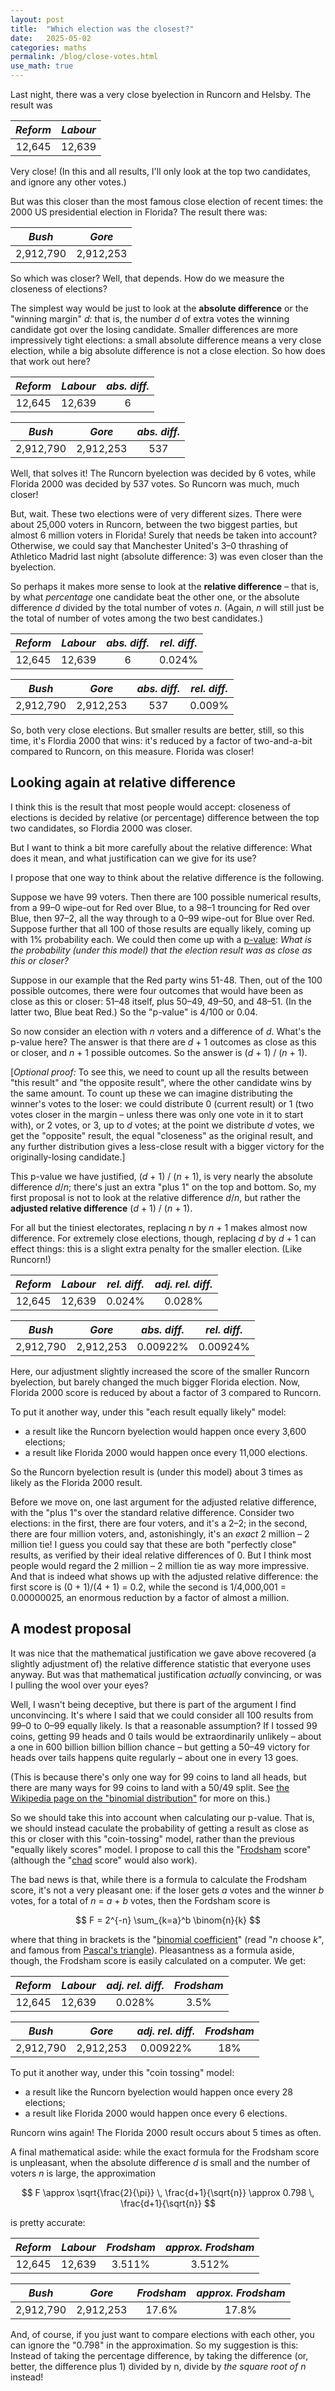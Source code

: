 ```yaml
---
layout: post
title:  "Which election was the closest?"
date:   2025-05-02
categories: maths
permalink: /blog/close-votes.html
use_math: true
---
```


Last night, there was a very close byelection in Runcorn and Helsby. The result was

| *Reform* | *Labour* |
|:-:|:-:|
| 12,645 | 12,639 |

Very close! (In this and all results, I'll only look at the top two candidates, and ignore any other votes.)

But was this closer than the most famous close election of recent times: the 2000 US presidential election in Florida? The result there was:

| *Bush* | *Gore* |
|:-:|:-:|
| 2,912,790 | 2,912,253 |

So which was closer? Well, that depends. How do we measure the closeness of elections?

The simplest way would be just to look at the **absolute difference** or the "winning margin" *d*: that is, the number *d* of extra votes the winning candidate got over the losing candidate. Smaller differences are more impressively tight elections: a small absolute difference means a very close election, while a big absolute difference is not a close election. So how does that work out here?

| *Reform* | *Labour* | *abs. diff.* |
|:-:|:-:|:-:|
| 12,645 | 12,639 | 6 |

| *Bush* | *Gore* | *abs. diff.* |
|:-:|:-:|:-:|
| 2,912,790 | 2,912,253 | 537 |

Well, that solves it! The Runcorn byelection was decided by 6 votes, while Florida 2000 was decided by 537 votes. So Runcorn was much, much closer!

But, wait. These two elections were of very different sizes. There were about 25,000 voters in Runcorn, between the two biggest parties, but almost 6 million voters in Florida! Surely that needs be taken into account? Otherwise, we could say that Manchester United's 3–0 thrashing of Athletico Madrid last night (absolute difference: 3) was even closer than the byelection.

So perhaps it makes more sense to look at the **relative difference** – that is, by what *percentage* one candidate beat the other one, or the absolute difference *d* divided by the total number of votes *n*. (Again, *n* will still just be the total of number of votes among the two best candidates.)

| *Reform* | *Labour* | *abs. diff.* | *rel. diff.* |
|:-:|:-:|:-:|:-:|
| 12,645 | 12,639 | 6 | 0.024% |

| *Bush* | *Gore* | *abs. diff.* | *rel. diff.* |
|:-:|:-:|:-:|:-:|
| 2,912,790 | 2,912,253 | 537 | 0.009% |

So, both very close elections. But smaller results are better, still, so this time, it's Flordia 2000 that wins: it's reduced by a factor of two-and-a-bit compared to Runcorn, on this measure. Florida was closer!

## Looking again at relative difference

I think this is the result that most people would accept: closeness of elections is decided by relative (or percentage) difference between the top two candidates, so Flordia 2000 was closer.

But I want to think a bit more carefully about the relative difference: What does it mean, and what justification can we give for its use?

I propose that one way to think about the relative difference is the following.

Suppose we have 99 voters. Then there are 100 possible numerical results, from a 99–0 wipe-out for Red over Blue, to a 98–1 trouncing for Red over Blue, then 97–2, all the way through to a 0–99 wipe-out for Blue over Red. Suppose further that all 100 of those results are equally likely, coming up with 1% probability each. We could then come up with a [p-value](https://en.wikipedia.org/wiki/P-value): *What is the probability (under this model) that the election result was as close as this or closer?*

Suppose in our example that the Red party wins 51-48. Then, out of the 100 possible outcomes, there were four outcomes that would have been as close as this or closer: 51–48 itself, plus 50–49, 49–50, and 48–51. (In the latter two, Blue beat Red.) So the "p-value" is 4/100 or 0.04.

So now consider an election with *n* voters and a difference of *d*. What's the p-value here? The answer is that there are *d* + 1 outcomes as close as this or closer, and *n* + 1 possible outcomes. So the answer is (*d* + 1) / (*n* + 1).

[*Optional proof:* To see this, we need to count up all the results between "this result" and "the opposite result", where the other candidate wins by the same amount. To count up these we can imagine distributing the winner's votes to the loser: we could distribute 0 (current result) or 1 (two votes closer in the margin – unless there was only one vote in it to start with), or 2 votes, or 3, up to *d* votes; at the point we distribute *d* votes, we get the "opposite" result, the equal "closeness" as the original result, and any further distribution gives a less-close result with a bigger victory for the originally-losing candidate.]

This p-value we have justified, (*d* + 1) / (*n* + 1), is very nearly the absolute difference *d*/*n*; there's just an extra "plus 1" on the top and bottom. So, my first proposal is not to look at the relative difference *d*/*n*, but rather the **adjusted relative difference** (*d* + 1) / (*n* + 1).

For all but the tiniest electorates, replacing *n* by *n* + 1 makes almost now difference. For extremely close elections, though, replacing *d* by *d* + 1 can effect things: this is a slight extra penalty for the smaller election. (Like Runcorn!)

| *Reform* | *Labour* | *rel. diff.* | *adj. rel. diff.* |
|:-:|:-:|:-:|:-:|
| 12,645 | 12,639 | 0.024% | 0.028% |

| *Bush* | *Gore* | *abs. diff.* | *rel. diff.* |
|:-:|:-:|:-:|:-:|
| 2,912,790 | 2,912,253 | 0.00922% | 0.00924% |

Here, our adjustment slightly increased the score of the smaller Runcorn byelection, but barely changed the much bigger Florida election. Now, Florida 2000 score is reduced by about a factor of 3 compared to Runcorn.

To put it another way, under this "each result equally likely" model:

* a result like the Runcorn byelection would happen once every 3,600 elections;
* a result like Florida 2000 would happen once every 11,000 elections.

So the Runcorn byelection result is (under this model) about 3 times as likely as the Florida 2000 result.

Before we move on, one last argument for the adjusted relative difference, with the "plus 1"s over the standard relative difference. Consider two elections: in the first, there are four voters, and it's a 2–2; in the second, there are four million voters, and, astonishingly, it's an *exact* 2 million – 2 million tie! I guess you could say that these are both "perfectly close" results, as verified by their ideal relative differences of 0. But I think most people would regard the 2 million – 2 million tie as way more impressive. And that is indeed what shows up with the adjusted relative difference: the first score is (0 + 1)/(4 + 1) = 0.2, while the second is 1/4,000,001 = 0.00000025, an enormous reduction by a factor of almost a million.

## A modest proposal

It was nice that the mathematical justification we gave above recovered (a slightly adjustment of) the relative difference statistic that everyone uses anyway. But was that mathematical justification *actually* convincing, or was I pulling the wool over your eyes?

Well, I wasn't being deceptive, but there is part of the argument I find unconvincing. It's where I said that we could consider all 100 results from 99–0 to 0–99 equally likely. Is that a reasonable assumption? If I tossed 99 coins, getting 99 heads and 0 tails would be extraordinarily unlikely – about a one in 600 billion billion billion chance – but getting a 50–49 victory for heads over tails happens quite regularly – about one in every 13 goes.

(This is because there's only one way for 99 coins to land all heads, but there are many ways for 99 coins to land with a 50/49 split. See [the Wikipedia page on the "binomial distribution"](https://en.wikipedia.org/wiki/Binomial_distribution) for more on this.)

So we should take this into account when calculating our p-value. That is, we should instead caculate the probability of getting a result as close as this or closer with this "coin-tossing" model, rather than the previous "equally likely scores" model. I propose to call this the "[Frodsham](https://www.theguardian.com/politics/2024/oct/27/labour-mp-mike-amesbury-filmed-punching-man-to-the-ground-in-cheshire) score" (although the "[chad](https://www.americaexplained.org/what-is-a-hanging-chad.htm) score" would also work).

The bad news is that, while there is a formula to calculate the Frodsham score, it's not a very pleasant one: if the loser gets *a* votes and the winner *b* votes, for a total of *n* = *a* + *b* votes, then the Fordsham score is

$$ F = 2^{-n} \sum_{k=a}^b \binom{n}{k} $$

where that thing in brackets is the "[binomial coefficient](https://en.wikipedia.org/wiki/Binomial_coefficient)" (read "*n* choose *k*", and famous from [Pascal's triangle](https://en.wikipedia.org/wiki/Pascal%27s_triangle)). Pleasantness as a formula aside, though, the Frodsham score is easily calculated on a computer. We get:

| *Reform* | *Labour* | *adj. rel. diff.* | *Frodsham* |
|:-:|:-:|:-:|:-:|
| 12,645 | 12,639 | 0.028% | 3.5% |

| *Bush* | *Gore* | *adj. rel. diff.* | *Frodsham* |
|:-:|:-:|:-:|:-:|
| 2,912,790 | 2,912,253 | 0.00922% | 18% |

To put it another way, under this "coin tossing" model:

* a result like the Runcorn byelection would happen once every 28 elections;
* a result like Florida 2000 would happen once every 6 elections.

Runcorn wins again! The Florida 2000 result occurs about 5 times as often.

A final mathematical aside: while the exact formula for the Frodsham score is unpleasant, when the absolute difference *d* is small and the number of voters *n* is large, the approximation

$$ F \approx \sqrt{\frac{2}{\pi}} \, \frac{d+1}{\sqrt{n}} \approx 0.798 \, \frac{d+1}{\sqrt{n}}  $$

is pretty accurate:

| *Reform* | *Labour* | *Frodsham* | *approx. Frodsham* |
|:-:|:-:|:-:|:-:|
| 12,645 | 12,639 | 3.511% | 3.512% |

| *Bush* | *Gore* | *Frodsham* | *approx. Frodsham* |
|:-:|:-:|:-:|:-:|
| 2,912,790 | 2,912,253 | 17.6% | 17.8% |

And, of course, if you just want to compare elections with each other, you can ignore the "0.798" in the approximation. So my suggestion is this: Instead of taking the percentage difference, by taking the difference (or, better, the difference plus 1) divided by n, divide by *the square root of n* instead!
